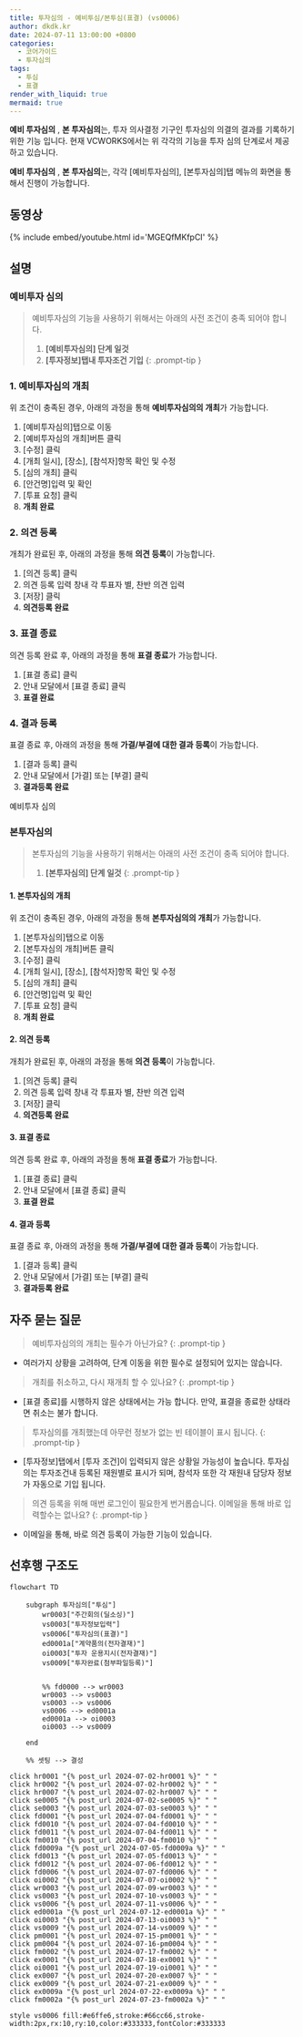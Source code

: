 ```yaml
---
title: 투자심의 - 예비투심/본투심(표결) (vs0006)
author: dkdk.kr
date: 2024-07-11 13:00:00 +0800
categories:
  - 코어가이드
  - 투자심의
tags:
  - 투심
  - 표결
render_with_liquid: true
mermaid: true
---
```

**예비 투자심의** , **본 투자심의**는,
투자 의사결정 기구인 투자심의 의결의 결과를 기록하기 위한 기능 입니다.
현재 VCWORKS에서는 위 각각의 기능을 투자 심의 단계로서 제공하고 있습니다.

**예비 투자심의** , **본 투자심의**는, 각각
[예비투자심의],  [본투자심의]탭 메뉴의 화면을 통해서 진행이 가능합니다.
## 동영상

{% include embed/youtube.html id='MGEQfMKfpCI' %}

## 설명

### 예비투자 심의

> 예비투자심의 기능을 사용하기 위해서는 아래의 사전 조건이 충족 되어야 합니다.
> 1. **[예비투자심의] 단계 일것**
> 2. **[투자정보]탭내 투자조건 기입**
{: .prompt-tip }
### 1. 예비투자심의 개최
위 조건이 충족된 경우, 아래의 과정을 통해
**예비투자심의의 개최**가 가능합니다.

1. [예비투자심의]탭으로 이동
2. [예비투자심의 개최]버튼 클릭
3. [수정] 클릭
4. [개최 일시], [장소], [참석자]항목 확인 및 수정
5. [심의 개최] 클릭
6. [안건명]입력 및 확인
7. [투표 요청] 클릭
8. **개최 완료**


### 2. 의견 등록
개최가 완료된 후, 아래의 과정을 통해
**의견 등록**이 가능합니다.

1. [의견 등록] 클릭
2. 의견 등록 입력 창내 각 투표자 별, 찬반 의견 입력 
3. [저장] 클릭
4. **의견등록 완료**

### 3. 표결 종료
의견 등록 완료 후, 아래의 과정을 통해
**표결 종료**가 가능합니다.

1. [표결 종료] 클릭
2. 안내 모달에서 [표결 종료] 클릭
3. **표결 완료**

### 4. 결과 등록
표결 종료 후, 아래의 과정을 통해
**가결/부결에 대한 결과 등록**이 가능합니다.

1. [결과 등록] 클릭
2. 안내 모달에서 [가결] 또는 [부결] 클릭
3. **결과등록 완료**

예비투자 심의

### 본투자심의

> 본투자심의 기능을 사용하기 위해서는 아래의 사전 조건이 충족 되어야 합니다.
> 1. **[본투자심의] 단계 일것**
{: .prompt-tip }
#### 1. 본투자심의 개최
위 조건이 충족된 경우, 아래의 과정을 통해
**본투자심의의 개최**가 가능합니다.

1. [본투자심의]탭으로 이동
2. [본투자심의 개최]버튼 클릭
3. [수정] 클릭
4. [개최 일시], [장소], [참석자]항목 확인 및 수정
5. [심의 개최] 클릭
6. [안건명]입력 및 확인
7. [투표 요청] 클릭
8. **개최 완료**
#### 2. 의견 등록
개최가 완료된 후, 아래의 과정을 통해
**의견 등록**이 가능합니다.

1. [의견 등록] 클릭
2. 의견 등록 입력 창내 각 투표자 별, 찬반 의견 입력 
3. [저장] 클릭
4. **의견등록 완료**
#### 3. 표결 종료
의견 등록 완료 후, 아래의 과정을 통해
**표결 종료**가 가능합니다.

1. [표결 종료] 클릭
2. 안내 모달에서 [표결 종료] 클릭
3. **표결 완료**
#### 4. 결과 등록
표결 종료 후, 아래의 과정을 통해
**가결/부결에 대한 결과 등록**이 가능합니다.

1. [결과 등록] 클릭
2. 안내 모달에서 [가결] 또는 [부결] 클릭
3. **결과등록 완료**



## 자주 묻는 질문

> 예비투자심의의 개최는 필수가 아닌가요?
{: .prompt-tip }

- 여러가지 상황을 고려하여, 단계 이동을 위한 필수로 설정되어 있지는 않습니다.

> 개최를 취소하고, 다시 재개최 할 수 있나요?
{: .prompt-tip }

- [표결 종료]를 시행하지 않은 상태에서는 가능 합니다. 만약, 표결을 종료한 상태라면 취소는 불가 합니다.

> 투자심의를 개최했는데 아무런 정보가 없는 빈 테이블이 표시 됩니다.
{: .prompt-tip }

- [투자정보]탭에서 [투자 조건]이 입력되지 않은 상황일 가능성이 높습니다. 투자심의는 투자조건내 등록된 재원별로 표시가 되며, 참석자 또한 각 재원내 담당자 정보가 자동으로 기입 됩니다.

> 의견 등록을 위해 매번 로그인이 필요한게 번거롭습니다. 이메일을 통해 바로 입력할수는 없나요?
{: .prompt-tip }

- 이메일을 통해, 바로 의견 등록이 가능한 기능이 있습니다. 

## 선후행 구조도

```mermaid
flowchart TD

    subgraph 투자심의["투심"]
        wr0003["주간회의(딜소싱)"]
        vs0003["투자정보입력"]
        vs0006["투자심의(표결)"]
        ed0001a["계약품의(전자결재)"]
        oi0003["투자 운용지시(전자결재)"]
        vs0009["투자완료(첨부파일등록)"]

        
        %% fd0000 --> wr0003
        wr0003 --> vs0003
        vs0003 --> vs0006
        vs0006 --> ed0001a
        ed0001a --> oi0003
        oi0003 --> vs0009

    end

    %% 셋팅 --> 결성
    
click hr0001 "{% post_url 2024-07-02-hr0001 %}" " "
click hr0002 "{% post_url 2024-07-02-hr0002 %}" " "
click hr0007 "{% post_url 2024-07-02-hr0007 %}" " "
click se0005 "{% post_url 2024-07-02-se0005 %}" " "
click se0003 "{% post_url 2024-07-03-se0003 %}" " "
click fd0001 "{% post_url 2024-07-04-fd0001 %}" " "
click fd0010 "{% post_url 2024-07-04-fd0010 %}" " "
click fd0011 "{% post_url 2024-07-04-fd0011 %}" " "
click fm0010 "{% post_url 2024-07-04-fm0010 %}" " "
click fd0009a "{% post_url 2024-07-05-fd0009a %}" " "
click fd0013 "{% post_url 2024-07-05-fd0013 %}" " "
click fd0012 "{% post_url 2024-07-06-fd0012 %}" " "
click fd0006 "{% post_url 2024-07-07-fd0006 %}" " "
click oi0002 "{% post_url 2024-07-07-oi0002 %}" " "
click wr0003 "{% post_url 2024-07-09-wr0003 %}" " "
click vs0003 "{% post_url 2024-07-10-vs0003 %}" " "
click vs0006 "{% post_url 2024-07-11-vs0006 %}" " "
click ed0001a "{% post_url 2024-07-12-ed0001a %}" " "
click oi0003 "{% post_url 2024-07-13-oi0003 %}" " "
click vs0009 "{% post_url 2024-07-14-vs0009 %}" " "
click pm0001 "{% post_url 2024-07-15-pm0001 %}" " "
click pm0004 "{% post_url 2024-07-16-pm0004 %}" " "
click fm0002 "{% post_url 2024-07-17-fm0002 %}" " "
click ex0001 "{% post_url 2024-07-18-ex0001 %}" " "
click oi0001 "{% post_url 2024-07-19-oi0001 %}" " "
click ex0007 "{% post_url 2024-07-20-ex0007 %}" " "
click ex0009 "{% post_url 2024-07-21-ex0009 %}" " "
click ex0009a "{% post_url 2024-07-22-ex0009a %}" " "
click fm0002a "{% post_url 2024-07-23-fm0002a %}" " "

style vs0006 fill:#e6ffe6,stroke:#66cc66,stroke-width:2px,rx:10,ry:10,color:#333333,fontColor:#333333

```
